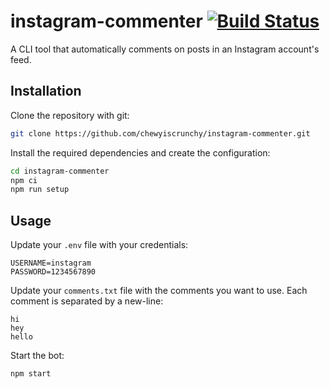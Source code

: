 # instagram-commenter [![Build Status](https://travis-ci.com/chewyiscrunchy/instagram-commenter.svg?branch=main)](https://travis-ci.com/chewyiscrunchy/instagram-commenter)

A CLI tool that automatically comments on posts in an Instagram account's feed.

## Installation

Clone the repository with git:

```Bash
git clone https://github.com/chewyiscrunchy/instagram-commenter.git
```

Install the required dependencies and create the configuration:

```Bash
cd instagram-commenter
npm ci
npm run setup
```

## Usage

Update your `.env` file with your credentials:

```env
USERNAME=instagram
PASSWORD=1234567890
```

Update your `comments.txt` file with the comments you want to use. Each comment is separated by a new-line:

```text
hi
hey
hello
```

Start the bot:

```Bash
npm start
```
